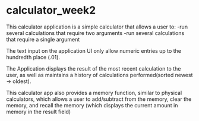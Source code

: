 # calculator_week2
This calculator application is a simple calculator that allows a user to:
-run several calculations that require two arguments
-run several calculations that require a single argument

The text input on the application UI only allow numeric entries up to the hundredth place (.01).

The Application displays the result of the most recent calculation to the user, as well as maintains a history of
calculations performed(sorted newest -> oldest).

This calculator app also provides a memory function, similar to physical calculators, which allows a user to add/subtract from the memory, clear the memory,
and recall the memory (which displays the current amount in memory in the result field)
